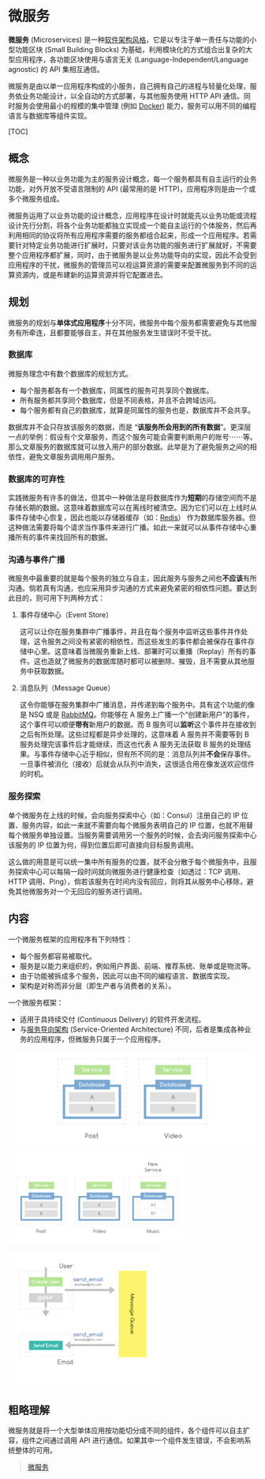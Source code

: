 # 微服务

**微服务** (Microservices) 是一种[软件架构风格](https://zh.wikipedia.org/wiki/软件架构)，它是以专注于单一责任与功能的小型功能区块 (Small Building Blocks) 为基础，利用模块化的方式组合出复杂的大型应用程序，各功能区块使用与语言无关 (Language-Independent/Language agnostic) 的 API 集相互通信。

微服务是由以单一应用程序构成的小服务，自己拥有自己的进程与轻量化处理，服务依业务功能设计，以全自动的方式部署，与其他服务使用 HTTP API 通信。同时服务会使用最小的规模的集中管理 (例如 [Docker](https://zh.wikipedia.org/wiki/Docker)) 能力，服务可以用不同的编程语言与数据库等组件实现。

[TOC]

## 概念

微服务是一种以业务功能为主的服务设计概念，每一个服务都具有自主运行的业务功能，对外开放不受语言限制的 API (最常用的是 HTTP)，应用程序则是由一个或多个微服务组成。

微服务运用了以业务功能的设计概念，应用程序在设计时就能先以业务功能或流程设计先行分割，将各个业务功能都独立实现成一个能自主运行的个体服务，然后再利用相同的协议将所有应用程序需要的服务都组合起来，形成一个应用程序。若需要针对特定业务功能进行扩展时，只要对该业务功能的服务进行扩展就好，不需要整个应用程序都扩展，同时，由于微服务是以业务功能导向的实现，因此不会受到应用程序的干扰，微服务的管理员可以视运算资源的需要来配置微服务到不同的运算资源内，或是布建新的运算资源并将它配置进去。

## 规划

微服务的规划与**单体式应用程序**十分不同，微服务中每个服务都需要避免与其他服务有所牵连，且都要能够自主，并在其他服务发生错误时不受干扰。

### 数据库

微服务理念中有数个数据库的规划方式。

- 每个服务都各有一个数据库，同属性的服务可共享同个数据库。
- 所有服务都共享同个数据库，但是不同表格，并且不会跨域访问。
- 每个服务都有自己的数据库，就算是同属性的服务也是，数据库并不会共享。

数据库并不会只存放该服务的数据，而是 “**该服务所会用到的所有数据**”。更深层一点的举例：假设有个文章服务，而这个服务可能会需要判断用户的账号⋯⋯等。那么文章服务的数据库就可以放入用户的部分数据。此举是为了避免服务之间的相依性，避免文章服务调用用户服务。

### 数据库的可弃性

实践微服务有许多的做法，但其中一种做法是将数据库作为**短期**的存储空间而不是存储长期的数据。这意味着数据库可以在离线时被清空。因为它们可以在上线时从事件存储中心恢复，因此也能以存储器缓存（如：[Redis](https://zh.wikipedia.org/wiki/Redis)） 作为数据库服务器。但这种做法需要将每个请求当作事件来进行广播。如此一来就可以从事件存储中心重播所有的事件来找回所有的数据。

### 沟通与事件广播

微服务中最重要的就是每个服务的独立与自主，因此服务与服务之间也**不应该**有所沟通。倘若真有沟通，也应采用异步沟通的方式来避免紧密的相依性问题。要达到此目的，则可用下列两种方式：

1. 事件存储中心（Event Store）

   这可以让你在服务集群中广播事件，并且在每个服务中监听这些事件并作处理，这令服务之间没有紧密的相依性，而这些发生的事件都会被保存在事件存储中心里。这意味着当微服务重新上线、部署时可以重播（Replay）所有的事件。这也造就了微服务的数据库随时都可以被删除、摧毁，且不需要从其他服务中获取数据。

2. 消息队列（Message Queue）

   这令你能够在服务集群中广播消息，并传递到每个服务中。具有这个功能的像是 NSQ 或是 [RabbitMQ](https://zh.wikipedia.org/wiki/RabbitMQ)。你能够在 A 服务上广播一个“创建新用户”的事件，这个事件可以顺便**带有**新用户的数据。而 B 服务可以**监听**这个事件并在接收到之后有所处理。这些过程都是异步处理的，这意味着 A 服务并不需要等到 B 服务处理完该事件后才能继续，而这也代表 A 服务无法获取 B 服务的处理结果。与事件存储中心近乎相似，但有所不同的是：消息队列并**不会**保存事件。一旦事件被消化（接收）后就会从队列中消失，这很适合用在像发送欢迎信件的时机。

### 服务探索

单个微服务在上线的时候，会向服务探索中心（如：Consul）注册自己的 IP 位置、服务内容，如此一来就不需要向每个微服务表明自己的 IP 位置，也就不用替每个微服务单独设置。当服务需要调用另一个服务的时候，会去询问服务探索中心该服务的 IP 位置为何，得到位置后即可直接向目标服务调用。

这么做的用意是可以统一集中所有服务的位置，就不会分散于每个微服务中，且服务探索中心可以每隔一段时间就向微服务进行健康检查（如透过：TCP 调用、HTTP 调用、Ping），倘若该服务在时间内没有回应，则将其从服务中心移除，避免其他微服务对一个无回应的服务进行调用。

## 内容

一个微服务框架的应用程序有下列特性：

- 每个服务都容易被取代。
- 服务是以能力来组织的，例如用户界面、前端、推荐系统、账单或是物流等。
- 由于功能被拆成多个服务，因此可以由不同的编程语言、数据库实现。
- 架构是对称而非分层（即生产者与消费者的关系）。

一个微服务框架：

- 适用于具持续交付 (Continuous Delivery) 的软件开发流程。
- 与[服务导向架构](https://zh.wikipedia.org/wiki/服務導向架構) (Service-Oriented Architecture) 不同，后者是集成各种业务的应用程序，但微服务只属于一个应用程序。

![微服务中每个服务都能够有自己的数据库。](Microservice_Databases.png)

![如果数据库都是分开的，那么新服务上线时就会遇到数据库为空的窘境。我们并不能从另一个服务复制数据过来，因为我们无法确定该服务拥有最新的数据。 此时应该从事件存储中心重播所有事件，如此一来就可以找回先前的所有、最新的数据。](Microservice_Databases_with_a_new_service.png)

![NSQ 是一个消息队列系统、平台。在微服务中所扮演的角色是将消息、数据传递到其他服务。 此举是异步运行，所以不需要等到其他服务接收到消息就能够运行下一步。这种方式能够避免服务之间有所牵连、调用。](NSQ.png)

## 粗略理解

微服务就是将一个大型单体应用按功能切分成不同的组件，各个组件可以自主扩容，组件之间通过调用 API 进行通信。如果其中一个组件发生错误，不会影响系统整体的可用。



> [微服务](https://zh.wikipedia.org/wiki/%E5%BE%AE%E6%9C%8D%E5%8B%99)